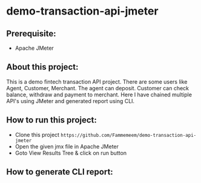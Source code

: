 # demo-transaction-api-jmeter

## Prerequisite:
- Apache JMeter

## About this project:
This is a demo fintech transaction API project. There are some users like Agent, Customer, Merchant. The agent can deposit. Customer can check balance, withdraw and payment to merchant. Here I have chained multiple API's using JMeter and generated report using CLI. 

## How to run this project:
- Clone this project
  ``` https://github.com/Fammemeem/demo-transaction-api-jmeter ```
- Open the given jmx file in Apache JMeter
- Goto View Results Tree & click on run button

## How to generate CLI report:

